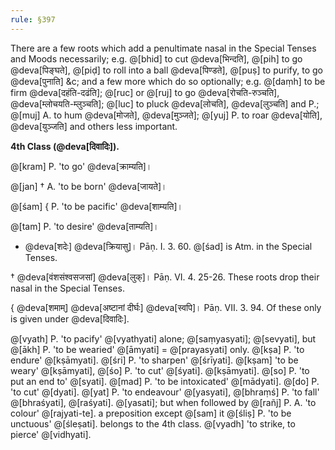 ```yaml
---
rule: §397
---
```


There are a few roots which add a penultimate nasal in the Special Tenses and Moods necessarily; e.g. @[bhid] to cut @deva[भिन्दति], @[pih] to go @deva[पिङ्घते], @[piḍ] to roll into a ball @deva[पिण्डते], @[puṣ] to purify, to go @deva[पुनाति] &c; and a few more which do so optionally; e.g. @[daṃh] to be firm @deva[दहंति-दढंति]; @[ruc] or @[ruj] to go @deva[रोचति-रुञ्चति], @deva[म्लोचयति-म्लुञ्चति]; @[luc] to pluck @deva[लोचति], @deva[लुञ्चति] and P.; @[muj] A. to hum @deva[मोजते], @deva[मुञ्जते]; @[yuj] P. to roar @deva[योति], @deva[युञ्जति] and others less important.

**4th Class (@deva[दिवादिः]).**

@[kram] P. 'to go' @deva[क्राम्यति]।

@[jan] † A. 'to be born' @deva[जायते]।

@[śam] { P. 'to be pacific' @deva[शाम्यति]।

@[tam] P. 'to desire' @deva[ताम्यति]।

- @deva[शदेः] @deva[क्रियासु]। Pāṇ. I. 3. 60. @[śad] is Atm. in the Special Tenses.

† @deva[वंशसंश्वसजसां] @deva[लुक्]। Pāṇ. VI. 4. 25-26. These roots drop their nasal in the Special Tenses.

{ @deva[शमाम्] @deva[अष्टानां दीर्घः] @deva[स्वपि]। Pāṇ. VII. 3. 94. Of these only is given under @deva[दिवादिः].

@[vyath] P. 'to pacify' @[vyathyati] alone; @[saṃyasyati]; @[sevyati], but @[ākh] P. 'to be wearied' @[āmyati] = @[prayasyati] only.
@[kṣa] P. 'to endure' @[kṣāmyati]. @[śri] P. 'to sharpen' @[śrīyati].
@[kṣam] 'to be weary' @[kṣāmyati], @[śo] P. 'to cut' @[śyati].
@[kṣāmyati]. @[so] P. 'to put an end to' @[syati].
@[mad] P. 'to be intoxicated' @[mādyati]. @[do] P. 'to cut' @[dyati].
@[yat] P. 'to endeavour' @[yasyati], @[bhraṃś] P. 'to fall' @[bhraśyati], @[raśyati].
@[yasati]; but when followed by @[rañj] P. A. 'to colour' @[rajyati-te].
a preposition except @[sam] it @[śliṣ] P. 'to be unctuous' @[śleṣati].
belongs to the 4th class. @[vyadh] 'to strike, to pierce' @[vidhyati].
